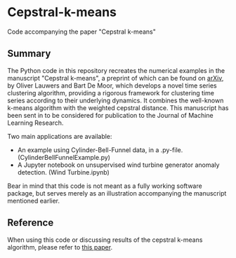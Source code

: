 # Cepstral-k-means
Code accompanying the paper "Cepstral k-means"
## Summary
The Python code in this repository recreates the numerical examples in the manuscript "Cepstral k-means", a preprint of which can be found on [arXiv](placeholder), by Oliver Lauwers and Bart De Moor, which develops a novel time series clustering algorithm, providing a rigorous framework for clustering time series according to their underlying dynamics. It combines the well-known k-means algorithm with the weighted cepstral distance.
This manuscript has been sent in to be considered for publication to the Journal of Machine Learning Research.

Two main applications are available:
 - An example using Cylinder-Bell-Funnel data, in a .py-file. (CylinderBellFunnelExample.py)
 - A Jupyter notebook on unsupervised wind turbine generator anomaly detection. (Wind Turbine.ipynb)

Bear in mind that this code is not meant as a fully working software package, but serves merely as an illustration accompanying the manuscript mentioned earlier.

## Reference
When using this code or discussing results of the cepstral k-means algorithm, please refer to [this paper](placeholder).
